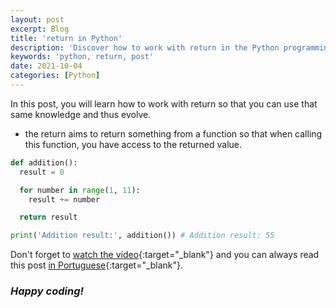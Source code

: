 ```yaml
---
layout: post
excerpt: Blog
title: 'return in Python'
description: 'Discover how to work with return in the Python programming language. Get answers to your questions with the theory and examples presented.'
keywords: 'python, return, post'
date: 2021-10-04
categories: [Python]
---
```


In this post, you will learn how to work with return so that you can use that same knowledge and thus evolve.

- the return aims to return something from a function so that when calling this function, you have access to the returned value.

```python
def addition():
  result = 0

  for number in range(1, 11):
    result += number

  return result

print('Addition result:', addition()) # Addition result: 55
```

Don't forget to [watch the vídeo](https://youtu.be/qj5fi4F1e8g){:target="\_blank"} and you can always read this post [in Portuguese](https://caffeinealgorithm.com/blog/20211004/return-em-python/){:target="\_blank"}.

### _Happy coding!_
